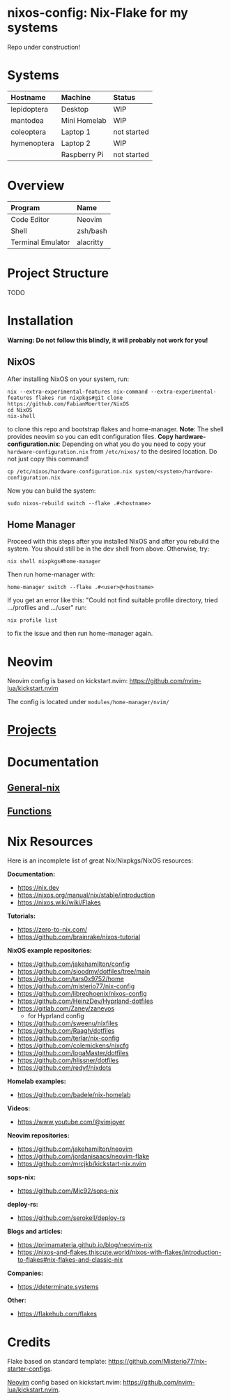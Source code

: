 # nixos-config: Nix-Flake for my systems

Repo under construction!

# Systems

| Hostname | Machine | Status
| :--- | :--- | :---
| lepidoptera | Desktop          | WIP
| mantodea    | Mini Homelab     | WIP
| coleoptera  | Laptop 1	 | not started
| hymenoptera | Laptop 2         | WIP
|             | Raspberry Pi     | not started

# Overview
| Program           | Name      |
| :---              | :---      |
| Code Editor       | Neovim    |
| Shell             | zsh/bash  |
| Terminal Emulator | alacritty |

# Project Structure

TODO

# Installation
**Warning: Do not follow this blindly, it will probably not work for you!**

## NixOS

After installing NixOS on your system, run:
```
nix --extra-experimental-features nix-command --extra-experimental-features flakes run nixpkgs#git clone https://github.com/FabianMoertter/NixOS
cd NixOS
nix-shell
```
to clone this repo and bootstrap flakes and home-manager. **Note**: The shell provides neovim so you can
edit configuration files.
**Copy hardware-configuration.nix**: Depending on what you do you need to copy your `hardware-configuration.nix`
from `/etc/nixos/` to the desired location. Do not just copy this command!
```
cp /etc/nixos/hardware-configuration.nix system/<system>/hardware-configuration.nix
```
Now you can build the system:
```
sudo nixos-rebuild switch --flake .#<hostname>
```

## Home Manager
Proceed with this steps after you installed NixOS and after you rebuild the system. You should
still be in the dev shell from above. Otherwise, try:
```
nix shell nixpkgs#home-manager
```
Then run home-manager with:
```
home-manager switch --flake .#<user>@<hostname>
```
If you get an error like this:
"Could not find suitable profile directory, tried .../profiles and .../user"
run:
```
nix profile list
```
to fix the issue and then run home-manager again.

# Neovim

Neovim config is based on kickstart.nvim: https://github.com/nvim-lua/kickstart.nvim

The config is located under `modules/home-manager/nvim/`

# [Projects](<./docs/projects.md>)

# Documentation

## [General-nix](<./docs/general_nix.md#Nix Commands>)
## [Functions](./docs/general_nix.md#Functions)

# Nix Resources

Here is an incomplete list of great Nix/Nixpkgs/NixOS resources:

**Documentation:**
* https://nix.dev
* https://nixos.org/manual/nix/stable/introduction
* https://nixos.wiki/wiki/Flakes

**Tutorials:**
* https://zero-to-nix.com/
* https://github.com/brainrake/nixos-tutorial

**NixOS example repositories:**
* https://github.com/jakehamilton/config
* https://github.com/sioodmy/dotfiles/tree/main
* https://github.com/tars0x9752/home
* https://github.com/misterio77/nix-config
* https://github.com/librephoenix/nixos-config
* https://github.com/HeinzDev/Hyprland-dotfiles 
* https://gitlab.com/Zaney/zaneyos
  * for Hyprland config
* https://github.com/sweenu/nixfiles
* https://github.com/Raagh/dotfiles
* https://github.com/terlar/nix-config
* https://github.com/colemickens/nixcfg
* https://github.com/IogaMaster/dotfiles
* https://github.com/hlissner/dotfiles
* https://github.com/redyf/nixdots

**Homelab examples:**
* https://github.com/badele/nix-homelab

**Videos:**
* https://www.youtube.com/@vimjoyer

**Neovim repositories:**
* https://github.com/jakehamilton/neovim
* https://github.com/jordanisaacs/neovim-flake
* https://github.com/mrcjkb/kickstart-nix.nvim

**sops-nix:**
* https://github.com/Mic92/sops-nix

**deploy-rs:**
* https://github.com/serokell/deploy-rs

**Blogs and articles:**
* https://primamateria.github.io/blog/neovim-nix
* https://nixos-and-flakes.thiscute.world/nixos-with-flakes/introduction-to-flakes#nix-flakes-and-classic-nix

**Companies:**
* https://determinate.systems 

**Other:**
* https://flakehub.com/flakes

# Credits

Flake based on standard template: https://github.com/Misterio77/nix-starter-configs.

[Neovim](Neovim) config based on kickstart.nvim: https://github.com/nvim-lua/kickstart.nvim.

